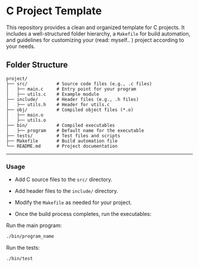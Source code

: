 # C Project Template

This repository provides a clean and organized template for C projects. It includes a well-structured folder hierarchy, a `Makefile` for build automation, and guidelines for customizing your (read: myself.. ) project according to your needs.

## Folder Structure
```
project/
├── src/           # Source code files (e.g., .c files)
│   ├── main.c     # Entry point for your program
│   ├── utils.c    # Example module
├── include/       # Header files (e.g., .h files)
│   ├── utils.h    # Header for utils.c
├── obj/           # Compiled object files (*.o)
│   ├── main.o
│   ├── utils.o
├── bin/           # Compiled executables
│   ├── program    # Default name for the executable
├── tests/         # Test files and scripts
├── Makefile       # Build automation file
└── README.md      # Project documentation
```

---

### Usage

- Add  C source files to the `src/` directory.
- Add  header files to the `include/` directory.
- Modify the `Makefile` as needed for your project.

- Once the build process completes,  run the executables:

Run the main program:
 ```sh
./bin/program_name
```
Run the tests:
```sh
./bin/test
```


